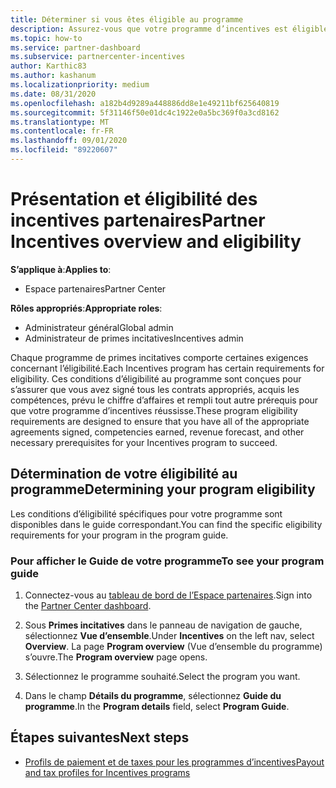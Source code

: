 ```yaml
---
title: Déterminer si vous êtes éligible au programme
description: Assurez-vous que votre programme d’incentives est éligible pour que vous puissiez être payé.
ms.topic: how-to
ms.service: partner-dashboard
ms.subservice: partnercenter-incentives
author: Karthic83
ms.author: kashanum
ms.localizationpriority: medium
ms.date: 08/31/2020
ms.openlocfilehash: a182b4d9289a448886dd8e1e49211bf625640819
ms.sourcegitcommit: 5f31146f50e01dc4c1922e0a5bc369f0a3cd8162
ms.translationtype: MT
ms.contentlocale: fr-FR
ms.lasthandoff: 09/01/2020
ms.locfileid: "89220607"
---
```

# <a name="partner-incentives-overview-and-eligibility"></a><span data-ttu-id="9179e-103">Présentation et éligibilité des incentives partenaires</span><span class="sxs-lookup"><span data-stu-id="9179e-103">Partner Incentives overview and eligibility</span></span> 

<span data-ttu-id="9179e-104">**S’applique à**:</span><span class="sxs-lookup"><span data-stu-id="9179e-104">**Applies to**:</span></span>

- <span data-ttu-id="9179e-105">Espace partenaires</span><span class="sxs-lookup"><span data-stu-id="9179e-105">Partner Center</span></span>

<span data-ttu-id="9179e-106">**Rôles appropriés**:</span><span class="sxs-lookup"><span data-stu-id="9179e-106">**Appropriate roles**:</span></span>

- <span data-ttu-id="9179e-107">Administrateur général</span><span class="sxs-lookup"><span data-stu-id="9179e-107">Global admin</span></span>
- <span data-ttu-id="9179e-108">Administrateur de primes incitatives</span><span class="sxs-lookup"><span data-stu-id="9179e-108">Incentives admin</span></span>

 <span data-ttu-id="9179e-109">Chaque programme de primes incitatives comporte certaines exigences concernant l’éligibilité.</span><span class="sxs-lookup"><span data-stu-id="9179e-109">Each Incentives program has certain requirements for eligibility.</span></span> <span data-ttu-id="9179e-110">Ces conditions d’éligibilité au programme sont conçues pour s’assurer que vous avez signé tous les contrats appropriés, acquis les compétences, prévu le chiffre d’affaires et rempli tout autre prérequis pour que votre programme d’incentives réussisse.</span><span class="sxs-lookup"><span data-stu-id="9179e-110">These program eligibility requirements are designed to ensure that you have all of the appropriate agreements signed, competencies earned, revenue forecast, and other necessary prerequisites for your Incentives program to succeed.</span></span>

## <a name="determining-your-program-eligibility"></a><span data-ttu-id="9179e-111">Détermination de votre éligibilité au programme</span><span class="sxs-lookup"><span data-stu-id="9179e-111">Determining your program eligibility</span></span>

<span data-ttu-id="9179e-112">Les conditions d’éligibilité spécifiques pour votre programme sont disponibles dans le guide correspondant.</span><span class="sxs-lookup"><span data-stu-id="9179e-112">You can find the specific eligibility requirements for your program in the program guide.</span></span> 

### <a name="to-see-your-program-guide"></a><span data-ttu-id="9179e-113">Pour afficher le Guide de votre programme</span><span class="sxs-lookup"><span data-stu-id="9179e-113">To see your program guide</span></span>

1. <span data-ttu-id="9179e-114">Connectez-vous au [tableau de bord de l’Espace partenaires](https://partner.microsoft.com/dashboard/).</span><span class="sxs-lookup"><span data-stu-id="9179e-114">Sign into the [Partner Center dashboard](https://partner.microsoft.com/dashboard/).</span></span>

2. <span data-ttu-id="9179e-115">Sous **Primes incitatives** dans le panneau de navigation de gauche, sélectionnez **Vue d’ensemble**.</span><span class="sxs-lookup"><span data-stu-id="9179e-115">Under **Incentives** on the left nav, select **Overview**.</span></span> <span data-ttu-id="9179e-116">La page **Program overview** (Vue d’ensemble du programme) s’ouvre.</span><span class="sxs-lookup"><span data-stu-id="9179e-116">The **Program overview** page opens.</span></span>

3. <span data-ttu-id="9179e-117">Sélectionnez le programme souhaité.</span><span class="sxs-lookup"><span data-stu-id="9179e-117">Select the program you want.</span></span>

4. <span data-ttu-id="9179e-118">Dans le champ **Détails du programme**, sélectionnez **Guide du programme**.</span><span class="sxs-lookup"><span data-stu-id="9179e-118">In the **Program details** field, select **Program Guide**.</span></span>

## <a name="next-steps"></a><span data-ttu-id="9179e-119">Étapes suivantes</span><span class="sxs-lookup"><span data-stu-id="9179e-119">Next steps</span></span>

- [<span data-ttu-id="9179e-120">Profils de paiement et de taxes pour les programmes d’incentives</span><span class="sxs-lookup"><span data-stu-id="9179e-120">Payout and tax profiles for Incentives programs</span></span>](incentives-create-and-manage-your-payout-and-tax-profiles.md)